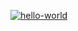[![hello-world](https://github.com/thiSSSnake/hexlet_pytest/actions/workflows/hello_world.yml/badge.svg)](https://github.com/thiSSSnake/hexlet_pytest/actions/workflows/hello_world.yml)